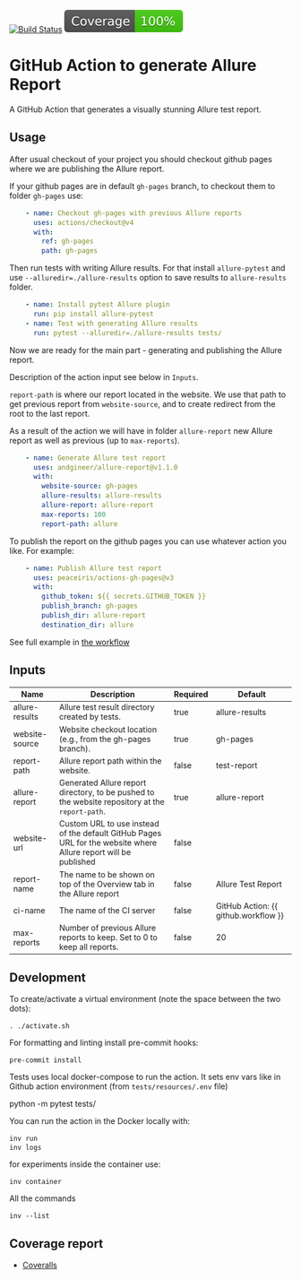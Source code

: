 [![Build Status](https://github.com/andgineer/allure-report/workflows/CI/badge.svg)](https://github.com/andgineer/allure-report/actions)
[![Coverage](https://raw.githubusercontent.com/andgineer/allure-report/python-coverage-comment-action-data/badge.svg)](https://htmlpreview.github.io/?https://github.com/andgineer/allure-report/blob/python-coverage-comment-action-data/htmlcov/index.html)
# GitHub Action to generate Allure Report

A GitHub Action that generates a visually stunning Allure test report.

## Usage

After usual checkout of your project you should checkout github pages 
where we are publishing the Allure report. 

If your github pages are in default `gh-pages` branch, to checkout them to
folder `gh-pages` use:

```yaml
    - name: Checkout gh-pages with previous Allure reports
      uses: actions/checkout@v4
      with:
        ref: gh-pages
        path: gh-pages
```

Then run tests with writing Allure results.
For that install `allure-pytest` and use `--alluredir=./allure-results` option to save results to 
`allure-results` folder.

```yaml
    - name: Install pytest Allure plugin
      run: pip install allure-pytest
    - name: Test with generating Allure results
      run: pytest --alluredir=./allure-results tests/
```

Now we are ready for the main part - generating and publishing the Allure report.

Description of the action input see below in `Inputs`. 

`report-path` is where our report located in the website. 
We use that path to get previous report from `website-source`, and to create redirect from the root
to the last report.

As a result of the action we will have in folder `allure-report` new Allure report as well as previous 
(up to `max-reports`).

```yaml
    - name: Generate Allure test report
      uses: andgineer/allure-report@v1.1.0
      with:
        website-source: gh-pages
        allure-results: allure-results
        allure-report: allure-report
        max-reports: 100
        report-path: allure
```

To publish the report on the github pages you can use whatever action you like.
For example:

```yaml
    - name: Publish Allure test report
      uses: peaceiris/actions-gh-pages@v3
      with:
        github_token: ${{ secrets.GITHUB_TOKEN }}
        publish_branch: gh-pages
        publish_dir: allure-report
        destination_dir: allure
```

See full example in
[the workflow](https://github.com/andgineer/bitwarden-import-msecure/blob/main/.github/workflows/ci.yml)

## Inputs

| Name               | Description                                                                                               | Required | Default        |
|--------------------|-----------------------------------------------------------------------------------------------------------|----------|----------------|
| allure-results     | Allure test result directory created by tests.                                                            | true     | allure-results |
| website-source     | Website checkout location (e.g., from the gh-pages branch).                                               | true     | gh-pages       |
| report-path        | Allure report path within the website.                                                                    | false    | test-report    |
| allure-report      | Generated Allure report directory, to be pushed to the website repository at the `report-path`.           | true     | allure-report  |
| website-url        | Custom URL to use instead of the default GitHub Pages URL for the website where Allure report will be published | false  |                |
| report-name        | The name to be shown on top of the Overview tab in the Allure report                                      | false    | Allure Test Report |
| ci-name            | The name of the CI server                                                                                 | false    | GitHub Action: {{ github.workflow }} |
| max-reports| Number of previous Allure reports to keep. Set to 0 to keep all reports.                                  | false    | 20             |

## Development

To create/activate a virtual environment (note the space between the two dots):

    . ./activate.sh

For formatting and linting install pre-commit hooks:

    pre-commit install

Tests uses local docker-compose to run the action.
It sets env vars like in Github action environment (from `tests/resources/.env` file)

   python -m pytest tests/

You can run the action in the Docker locally with:

    inv run
    inv logs

for experiments inside the container use:

    inv container

All the commands
    
    inv --list

## Coverage report
* [Coveralls](https://coveralls.io/github/andgineer/allure-report)